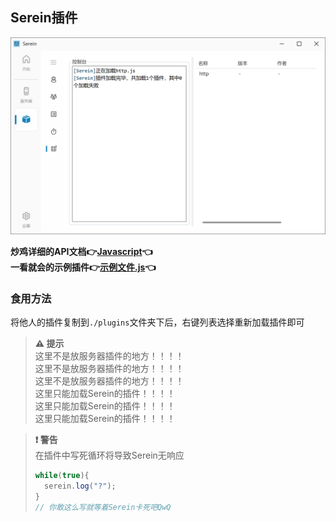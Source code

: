 ## Serein插件

![Javascript插件](../imgs/javacriptplugins.png)

**炒鸡详细的API文档👉[Javascript](../Javascript.md)👈**  
**一看就会的示例插件👉[示例文件.js](https://github.com/Zaitonn/Serein/blob/plugins/%E7%A4%BA%E4%BE%8B%E6%96%87%E4%BB%B6.js)👈**

### 食用方法

将他人的插件复制到`./plugins`文件夹下后，右键列表选择重新加载插件即可

> **⚠ 提示**  
>这里不是放服务器插件的地方！！！！  
>这里不是放服务器插件的地方！！！！  
>这里不是放服务器插件的地方！！！！  
>这里只能加载Serein的插件！！！！  
>这里只能加载Serein的插件！！！！  
>这里只能加载Serein的插件！！！！

> **❗ 警告**  
>在插件中写死循环将导致Serein无响应
>
>```js
>while(true){
>   serein.log("?");  
>}
>// 你敢这么写就等着Serein卡死吧QwQ
>```
